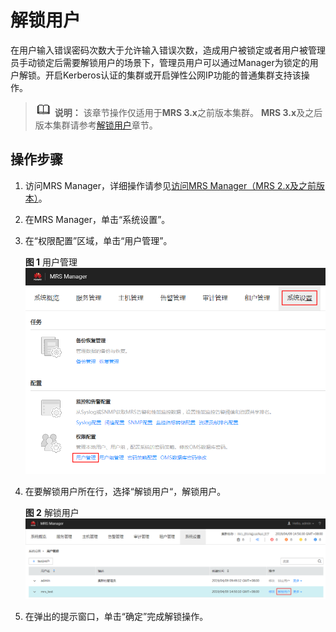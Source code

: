 # 解锁用户<a name="mrs_01_0348"></a>

在用户输入错误密码次数大于允许输入错误次数，造成用户被锁定或者用户被管理员手动锁定后需要解锁用户的场景下，管理员用户可以通过Manager为锁定的用户解锁。开启Kerberos认证的集群或开启弹性公网IP功能的普通集群支持该操作。

>![](public_sys-resources/icon-note.gif) **说明：** 
>该章节操作仅适用于**MRS 3.x**之前版本集群。
>**MRS 3.x**及之后版本集群请参考[解锁用户](解锁用户.md)章节。

## 操作步骤<a name="sd88e86a5d0804d55a44271693a969f46"></a>

1.  访问MRS Manager，详细操作请参见[访问MRS Manager（MRS 2.x及之前版本）](访问MRS-Manager（MRS-2-x及之前版本）.md)。
2.  在MRS Manager，单击“系统设置”。
3.  在“权限配置”区域，单击“用户管理”。

    **图 1**  用户管理<a name="fig23271928104212"></a>  
    ![](figures/用户管理-107.png "用户管理-107")

4.  在要解锁用户所在行，选择“解锁用户“，解锁用户。

    **图 2**  解锁用户<a name="fig5930142710313"></a>  
    ![](figures/解锁用户-109.png "解锁用户-109")

5.  在弹出的提示窗口，单击“确定”完成解锁操作。

